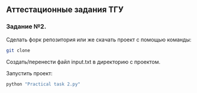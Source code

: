 ## Аттестационные задания ТГУ
### Задание №2.
Сделать форк репозитория или же скачать проект с помощью команды:
```sh
git clone
```
Создать/перенести файл input.txt в директорию с проектом.

Запустить проект:
```sh
python "Practical task 2.py"
```

